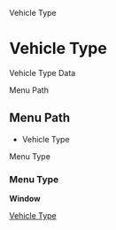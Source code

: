 
Vehicle Type
# Vehicle Type


Vehicle Type Data

Menu Path
## Menu Path



- Vehicle Type

Menu Type
### Menu Type

**Window**


[Vehicle Type](../../window-vehicle-type.md)